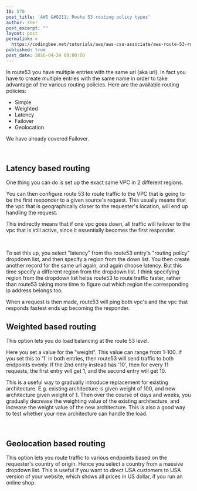 ```yaml
---
ID: 570
post_title: 'AWS &#8211; Route 53 routing policy types'
author: sher
post_excerpt: ""
layout: post
permalink: >
  https://codingbee.net/tutorials/aws/aws-csa-associate/aws-route-53-routing-policy-types
published: true
post_date: 2016-04-24 00:00:00
---
```

In route53 you have multiple entries with the same url (aka url). In fact you have to create multiple entries with the same name in order to take advantage of the various routing policies. Here are the available routing policies:
<ul>
 	<li>Simple</li>
 	<li>Weighted</li>
 	<li>Latency</li>
 	<li>Failover</li>
 	<li>Geolocation</li>
</ul>
We have already covered Failover.

&nbsp;
<h2>Latency based routing</h2>
One thing you can do is set up the exact same VPC in 2 different regions.

You can then configure route 53 to route traffic to the VPC that is going to be the first responder to a given source's request. This usually means that the vpc that is geographically closer to the requester's location, will end up handling the request.

This indirectly means that if one vpc goes down, all traffic will failover to the vpc that is still active, since it essentially becomes the first responder.

&nbsp;

To set this up, you select "latency" from the route53 entry's "routing policy" dropdown list, and then specify a region from the down list. You then create another record for the same url again, and again choose latency. But this time specify a different region from the dropdown list. I think specifying region from the dropdown list helps route53 to route traffic faster, rather than route53 taking more time to figure out which region the corresponding ip address belongs too.

When a request is then made, route53 will ping both vpc's and the vpc that responds fastest ends up becoming the responder.
<h2>Weighted based routing</h2>
This option lets you do load balancing at the route 53 level.

Here you set a value for the "weight". This value can range from 1-100. If you set this to '1' in both entries, then route53 will send traffic to both endpoints evenly. If the 2nd entry instead has '10', then for every 11 requests, the first entry will get 1, and the second entry will get 10.

This is a useful way to gradually introduce replacement for existing architecture. E.g. existing architecture is given weight of 100, and new architecture given weight of 1. Then over the course of days and weeks, you gradually decrease the weighting value of the existing architecture, and increase the weight value of the new architecture. This is also a good way to test whether your new architecture can handle the load.

&nbsp;
<h2>Geolocation based routing</h2>
This option lets you route traffic to various endpoints based on the requester's country of origin. Hence you select a country from a massive dropdown list. This is useful if you want to direct USA customers to USA version of your website, which shows all prices in US dollar, if you run an online shop.

&nbsp;

&nbsp;

&nbsp;

&nbsp;
